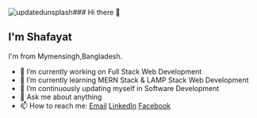 ![updatedunsplash](https://user-images.githubusercontent.com/67520553/97401066-5ae91180-191a-11eb-9316-77060d40cea6.jpg)### Hi there 👋
## I'm Shafayat
I'm from Mymensingh,Bangladesh.

- 🔭 I’m currently working on Full Stack Web Development
- 🌱 I’m currently learning MERN Stack & LAMP Stack Web Development
- 👯 I’m continuously updating myself in Software Development
- 💬 Ask me about anything
- 📫 How to reach me: [Email](shafayattazoar27.official@gmail.com/) [LinkedIn](https://www.linkedin.com/in/afitazoar/) [Facebook](https://www.facebook.com/shafayat.tazoar.31/)

